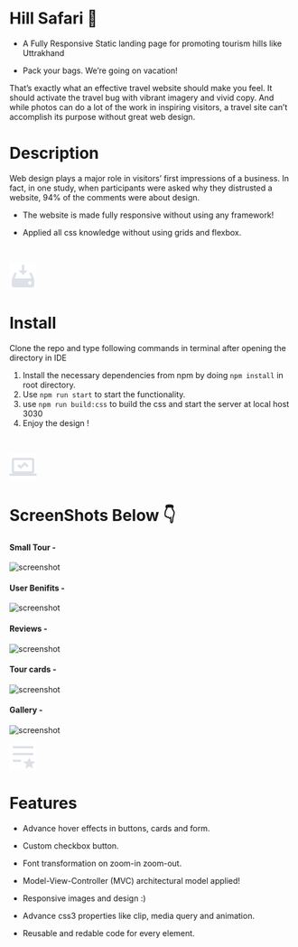 # Hill Safari 🌄 

- A Fully Responsive Static landing page for promoting tourism hills like Uttrakhand

- Pack your bags. We’re going on vacation!

That’s exactly what an effective travel website should make you feel. It should activate the travel bug with vibrant imagery and vivid copy. And while photos can do a lot of the work in inspiring visitors, a travel site can’t accomplish its purpose without great web design.

# Description

Web design plays a major role in visitors’ first impressions of a business. In fact, in one study, when participants were asked why they distrusted a website, 94% of the comments were about design.

- The website is made fully responsive without using any framework!

- Applied all css knowledge without using grids and flexbox.
<br>

![screenshot](https://github.com/deathook007/cli-boilerplates/blob/master/Image%20-%20quick%20use/install.png)
# Install
Clone the repo and type following commands in terminal after opening the directory in IDE
   1. Install the necessary dependencies from npm by doing ``` npm install ``` in root directory.
   2. Use ``` npm run start ``` to start the functionality.
   3. use ``` npm run build:css ``` to build the css and start the server at local host 3030
   4. Enjoy the design !
<br>

![screenshot](https://github.com/deathook007/cli-boilerplates/blob/master/Image%20-%20quick%20use/usage.png)
# ScreenShots Below 👇

#### Small Tour -

![screenshot](https://github.com/deathook007/Hillsafari/blob/master/image/HillSafari.gif)

#### User Benifits -

![screenshot](https://github.com/deathook007/HillSafari/blob/master/image/Hill%20Safari%20__BenifitSection.png)

#### Reviews -

![screenshot](https://github.com/deathook007/HillSafari/blob/master/image/Hill%20Safari%20__Review.png)

#### Tour cards -

![screenshot](https://github.com/deathook007/HillSafari/blob/master/image/Hill%20Safari%20__TourCards.png)

#### Gallery -

![screenshot](https://github.com/deathook007/HillSafari/blob/master/image/Hill%20Safari%20__Gallery.png)
<br>

![screenshot](https://github.com/deathook007/cli-boilerplates/blob/master/Image%20-%20quick%20use/license.png)
# Features
- Advance hover effects in buttons, cards and form.

- Custom checkbox button.

- Font transformation on zoom-in zoom-out.

- Model-View-Controller (MVC) architectural model applied!

- Responsive images and design :)

- Advance css3 properties like clip, media query and animation.

- Reusable and redable code for every element.


